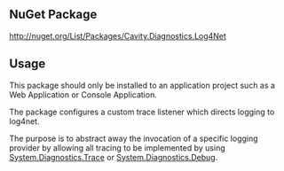 ## NuGet Package ##

http://nuget.org/List/Packages/Cavity.Diagnostics.Log4Net

## Usage ##

This package should only be installed to an application project such as a Web Application or Console Application.

The package configures a custom trace listener which directs logging to log4net.

The purpose is to abstract away the invocation of a specific logging provider by allowing all tracing to be implemented by using [System.Diagnostics.Trace](http://msdn.microsoft.com/library/system.diagnostics.trace) or [System.Diagnostics.Debug](http://msdn.microsoft.com/library/system.diagnostics.debug).